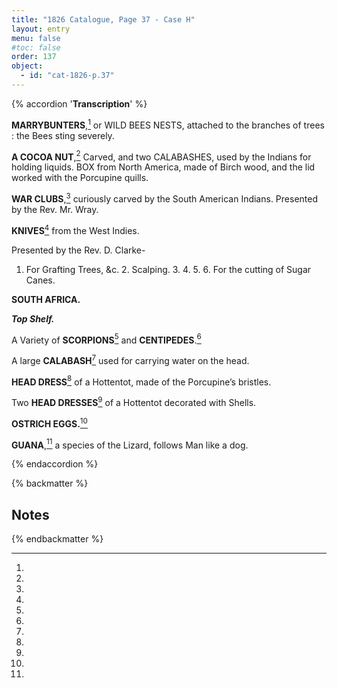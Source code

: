 ```yaml
---
title: "1826 Catalogue, Page 37 - Case H"
layout: entry
menu: false
#toc: false
order: 137
object:
  - id: "cat-1826-p.37"
---
```


{% accordion '**Transcription**' %}

**MARRYBUNTERS**,[^1] or WILD BEES NESTS, attached
to the branches of trees : the Bees sting severely.

**A COCOA NUT**,[^2] Carved, and two CALABASHES, used
by the Indians for holding liquids.
BOX from North America, made of Birch wood, and the lid
worked with the Porcupine quills.

**WAR CLUBS**,[^3] curiously carved by the South American
Indians.
Presented by the Rev. Mr. Wray.

**KNIVES**[^4] from the West Indies.

Presented by the Rev. D. Clarke-

1. For Grafting Trees, &c. 2. Scalping. 3. 4. 5. 6.
For the cutting of Sugar Canes.


**SOUTH AFRICA.**

***Top Shelf.***


A Variety of **SCORPIONS**[^5] and **CENTIPEDES**.[^6]

A large **CALABASH**[^7] used for carrying water on the head.

**HEAD DRESS**[^8] of a Hottentot, made of the Porcupine’s
bristles.

Two **HEAD DRESSES**[^9] of a Hottentot decorated with Shells.

**OSTRICH EGGS.**[^10]

**GUANA**,[^11] a species of the Lizard, follows Man like a dog.

{% endaccordion %}

{% backmatter %}

## Notes

[^1]:
[^2]:
[^3]:
[^4]:
[^5]:
[^6]:
[^7]:
[^8]:
[^9]:
[^10]:
[^11]:

{% endbackmatter %}


